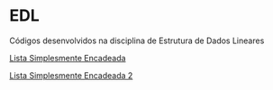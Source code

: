 # EDL
Códigos desenvolvidos na disciplina de Estrutura de Dados Lineares

[Lista Simplesmente Encadeada](https://github.com/KailaneLisley/EDL/blob/main/Lista_Simplesmente_Encadeada.c)

[Lista Simplesmente Encadeada 2](https://github.com/KailaneLisley/EDL/blob/main/Lista_Simplesmente_Ecadeada_2_.c)
